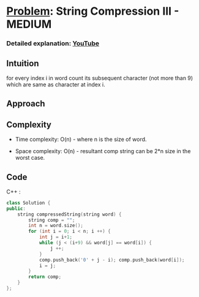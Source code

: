 
# [Problem](https://leetcode.com/problems/string-compression-iii): String Compression III - MEDIUM

### Detailed explanation: [YouTube](https://www.youtube.com/watch?v=7gukgrVzPFE)
## Intuition
for every index i in word count its subsequent character (not more than 9) which are same as character at index i.

## Approach


## Complexity
- Time complexity:
O(n) - where n is the size of word.

- Space complexity:
  O(n) - resultant comp string can be 2*n size in the worst case.

## Code
C++ : 
```cpp []
class Solution {
public:
    string compressedString(string word) {
        string comp = "";
        int n = word.size();
        for (int i = 0; i < n; i ++) {
            int j = i+1;
            while (j < (i+9) && word[j] == word[i]) {
                j ++;
            }
            comp.push_back('0' + j - i); comp.push_back(word[i]);
            i = j;
        }
        return comp;
    }
};
```
